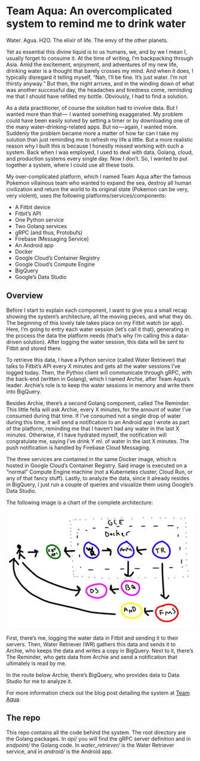 # Team Aqua: An overcomplicated system to remind me to drink water

Water. Agua. H2O. The elixir of life. The envy of the other planets.

Yet as essential this divine liquid is to us humans, we, and by we I mean I, usually forget to consume it. At the time of writing, I’m backpacking through Asia. Amid the excitement, enjoyment, and adventures of my new life, drinking water is a thought that barely crosses my mind. And when it does, I typically disregard it telling myself, “Nah, I’ll be fine. It’s just water. I’m not thirsty anyway.” But then, the night arrives, and in the winding down of what was another successful day, the headaches and tiredness come, reminding me that I should have refilled my bottle. Obviously, I had to find a solution.

As a data practitioner, of course the solution had to involve data. But I wanted more than that —  I wanted something exaggerated. My problem could have been easily solved by setting a timer or by downloading one of the many water-drinking-related apps. But no — again, I wanted more. Suddenly the problem became more a matter of how far can I take my solution than just reminding me to refresh my life a little. But a more realistic reason why I built this is because I honestly missed working with such a system. Back when I was employed, I used to deal with data, Golang, cloud, and production systems every single day. Now I don’t. So, I wanted to put together a system, where I could use all these tools.

My over-complicated platform, which I named Team Aqua after the famous Pokemon villainous team who wanted to expand the sea, destroy all human civilization and return the world to its original state (Pokemon can be very, very violent), uses the following platforms/services/components:

- A Fitbit device
- Fitbit’s API
- One Python service
- Two Golang services
- gRPC (and thus, Protobufs)
- Firebase (Messaging Service)
- An Android app
- Docker
- Google Cloud’s Container Registry
- Google Cloud’s Compute Engine
- BigQuery
- Google’s Data Studio

## Overview

Before I start to explain each component, I want to give you a small recap showing the system’s architecture, all the moving pieces, and what they do. The beginning of this lovely tale takes place on my Fitbit watch (or app). Here, I’m going to entry each water session (let’s call it that), generating in the process the data the platform needs (that’s why I’m calling this a data-driven solution). After logging the water session, this data will be sent to Fitbit and stored there.

To retrieve this data, I have a Python service (called Water Retriever) that talks to Fitbit’s API every X minutes and gets all the water sessions I’ve logged today. Then, the Python client will communicate through gRPC, with the back-end (written in Golang), which I named Archie, after Team Aqua’s leader. Archie’s role is to keep the water sessions in memory and write them into BigQuery.

Besides Archie, there’s a second Golang component, called The Reminder. This little fella will ask Archie, every X minutes, for the amount of water I’ve consumed during that time. If I’ve consumed not a single drop of water during this time, it will send a notification to an Android app I wrote as part of the platform, reminding me that I haven’t had any water in the last X minutes. Otherwise, if I have hydrated myself, the notification will congratulate me, saying I’ve drink Y ml. of water in the last X minutes. The push notification is handled by Firebase Cloud Messaging.

The three services are contained in the same Docker image, which is hosted in Google Cloud’s Container Registry. Said image is executed on a “normal” Compute Engine machine (not a Kubernetes cluster, Cloud Run, or any of that fancy stuff). Lastly, to analyze the data, since it already resides in BigQuery, I just run a couple of queries and visualize them using Google’s Data Studio.

The following image is a chart of the complete architecture:

![Architecture](static/architecture.jpg)

First, there’s me, logging the water data in Fitbit and sending it to their servers. Then, Water Retriever (WR) gathers this data and sends it to Archie, who keeps the data and writes a copy in BigQuery. Next to it, there’s The Reminder, who gets data from Archie and send a notification that ultimately is read by me.

In the route below Archie, there’s BigQuery, who provides data to Data Studio for me to analyze it.

For more information check out the blog post detailing the system at [Team Aqua](https://wanderdata.com/water-platform/).


## The repo
This repo contains all the code behind the system. The root directory are the Golang packages. In *api/* you will find the gRPC server definition and in *endpoint/* the Golang code. In *water_retriever/* is the Water Retriever service, and in *android/* is the Android app.

